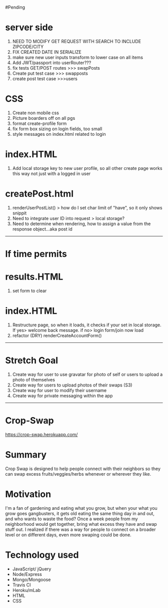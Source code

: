#Pending

# server side
1. NEED TO MODIFY GET REQUEST WITH SEARCH TO INCLUDE ZIPCODE/CITY
1. FIX CREATED DATE IN SERIALIZE
1. make sure new user inputs transform to lower case on all items
1. Add JWT/passport into userRouter???
1. fix tests GET/POST routes >>> swapPosts
1. Create put test case >>> swapposts
1. create post test case >>>users

# CSS
1. Create non mobile css
1. Picture boarders off on all pgs
1. format create-profile form
1. fix form box sizing on login fields, too small
1. style messages on index.html related to login

# index.HTML
1. Add local storage key to new user profile, so all other create page works this way not just with a logged in user

# createPost.html
1. renderUserPostList() > how do I set char limit of "have", so it only shows snippit
1. Need to integrate user ID into request > local storage?
1. Need to determine when rendering, how to assign a value from the response object...aka post id

---------------------------------
# If time permits

# results.HTML
1. set form to clear
# index.HTML
1. Restructure page, so when it loads, it checks if your set in local storage. If yes> welcome back message. if no> login form/join now load
1. refactor (DRY) renderCreateAccountForm()

-----------------------------

# Stretch Goal
1. Create way for user to use gravatar for photo of self or users to upload a
    photo of themselves
1. Create way for users to upload photos of their swaps (S3)
1. Create way for user to modify their username
1. Create way for private messaging within the app





-------------------------------
# Crop-Swap
https://crop-swap.herokuapp.com/

# Summary
Crop Swap is designed to help people connect with their neighbors so they can swap excess fruits/veggies/herbs whenever or wherever they like.

# Motivation
I'm a fan of gardening and eating what you grow, but when your what you grow goes gangbusters, it gets old
eating the same thing day in and out, and who wants to waste the food? Once a week people from my neighborhood would get together, bring what excess they have and swap stuff out. I realized if there was a
way for people to connect on a broader level or on different days, even more swaping could be done.

# Technology used
* JavaScript/ jQuery
* Node/Express
* Mongo/Mongoose
* Travis CI
* Heroku/mLab
* HTML
* CSS

